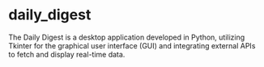 # daily_digest
The Daily Digest is a desktop application developed in Python, utilizing Tkinter for the graphical user interface (GUI) and integrating external APIs to fetch and display real-time data.
